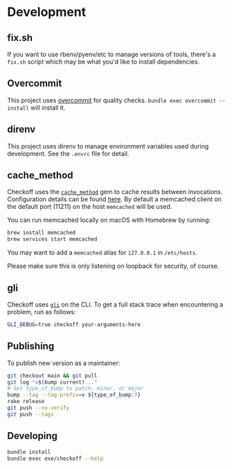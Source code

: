 # Development

## fix.sh

If you want to use rbenv/pyenv/etc to manage versions of tools,
there's a `fix.sh` script which may be what you'd like to install
dependencies.

## Overcommit

This project uses [overcommit](https://github.com/sds/overcommit) for
quality checks.  `bundle exec overcommit --install` will install it.

## direnv

This project uses direnv to manage environment variables used during
development.  See the `.envrc` file for detail.

## cache_method

Checkoff uses the
[`cache_method`](https://github.com/seamusabshere/cache_method) gem to
cache results between invocations.  Configuration details can be found
[here](https://github.com/seamusabshere/cache_method#configuration-and-supported-cache-clients).
By default a memcached client on the default port (11211) on the host
`memcached` will be used.

You can run memcached locally on macOS with Homebrew by running:

```sh
brew install memcached
brew services start memcached
```

You may want to add a `memcached` alias for `127.0.0.1` in `/etc/hosts`.

Please make sure this is only listening on loopback for security, of course.


## gli

Checkoff uses [`gli`](https://github.com/davetron5000/gli) on the CLI.
To get a full stack trace when encountering a problem, run as follows:

```sh
GLI_DEBUG=true checkoff your-arguments-here
```

## Publishing

To publish new version as a maintainer:

```sh
git checkout main && git pull
git log "v$(bump current)..."
# Set type_of_bump to patch, minor, or major
bump --tag --tag-prefix=v ${type_of_bump:?}
rake release
git push --no-verify
git push --tags
```


## Developing

```sh
bundle install
bundle exec exe/checkoff --help
```
